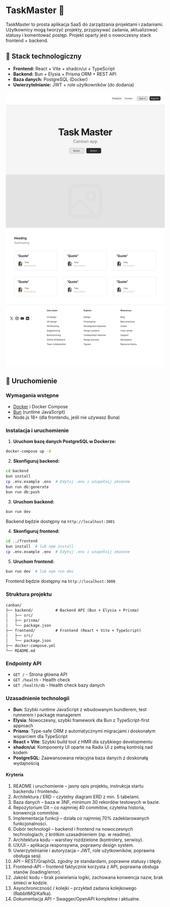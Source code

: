 # TaskMaster 🧩

TaskMaster to prosta aplikacja SaaS do zarządzania projektami i zadaniami. Użytkownicy mogą tworzyć projekty, przypisywać zadania, aktualizować statusy i komentować postęp. Projekt oparty jest o nowoczesny stack frontend + backend.

## 🔧 Stack technologiczny

- **Frontend:** React + Vite + shadcn/ui + TypeScript
- **Backend:** Bun + Elysia + Prisma ORM + REST API
- **Baza danych:** PostgreSQL (Docker)
- **Uwierzytelnianie:** JWT + role użytkowników (do dodania)

![Homepage](./homepage.png)

## 🚀 Uruchomienie

### Wymagania wstępne

- [Docker](https://www.docker.com/) i Docker Compose
- [Bun](https://bun.sh/) (runtime JavaScript)
- Node.js 18+ (dla frontendu, jeśli nie używasz Buna)

### Instalacja i uruchomienie

1. **Uruchom bazę danych PostgreSQL w Dockerze:**

```bash
docker-compose up -d
```

2. **Skonfiguruj backend:**

```bash
cd backend
bun install
cp .env.example .env  # Edytuj .env i uzupełnij zmienne
bun run db:generate
bun run db:push
```

3. **Uruchom backend:**

```bash
bun run dev
```

Backend będzie dostępny na `http://localhost:3001`

4. **Skonfiguruj frontend:**

```bash
cd ../frontend
bun install  # lub npm install
cp .env.example .env  # Edytuj .env i uzupełnij zmienne
```

5. **Uruchom frontend:**

```bash
bun run dev  # lub npm run dev
```

Frontend będzie dostępny na `http://localhost:3000`

### Struktura projektu

```
canban/
├── backend/          # Backend API (Bun + Elysia + Prisma)
│   ├── src/
│   ├── prisma/
│   └── package.json
├── frontend/         # Frontend (React + Vite + TypeScript)
│   ├── src/
│   └── package.json
├── docker-compose.yml
└── README.md
```

### Endpointy API

- `GET /` - Strona główna API
- `GET /health` - Health check
- `GET /health/db` - Health check bazy danych

### Uzasadnienie technologii

- **Bun**: Szybki runtime JavaScript z wbudowanym bundlerem, test runnerem i package managerem
- **Elysia**: Nowoczesny, szybki framework dla Bun z TypeScript-first approach
- **Prisma**: Type-safe ORM z automatycznymi migracjami i doskonałym wsparciem dla TypeScript
- **React + Vite**: Szybki build tool z HMR dla szybkiego developmentu
- **shadcn/ui**: Komponenty UI oparte na Radix UI z pełną kontrolą nad kodem
- **PostgreSQL**: Zaawansowana relacyjna baza danych z doskonałą wydajnością

#### Kryteria

1. README i uruchomienie – jasny opis projektu, instrukcja startu backendu i frontendu.
2. Architektura / ERD – czytelny diagram ERD z min. 5 tabelami.
3. Baza danych – baza w 3NF, minimum 30 rekordów testowych w bazie.
4. Repozytorium Git – co najmniej 40 commitów, czytelna historia, konwencja commitów.
5. Implementacja funkcji – działa co najmniej 70% zadeklarowanych funkcjonalności.
6. Dobór technologii – backend i frontend na nowoczesnych technologiach, z krótkim
   uzasadnieniem (np. w readme).
7. Architektura kodu – warstwy rozdzielone (kontrolery, serwisy).
8. UX/UI – aplikacja responsywna, poprawny design system.
9. Uwierzytelnianie i autoryzacja – JWT, role użytkowników, poprawna obsługa sesji.
10. API – REST/GraphQL zgodny ze standardami, poprawne statusy i błędy.
11. Frontend–API – frontend faktycznie korzysta z API, poprawna obsługa stanów (loading/error).
12. Jakość kodu – brak powielania logiki, zachowana konwencja nazw, brak śmieci w kodzie.
13. Asynchroniczność / kolejki – przykład zadania kolejkowego (RabbitMQ/Kafka).
14. Dokumentacja API – Swagger/OpenAPI kompletne i aktualne.
